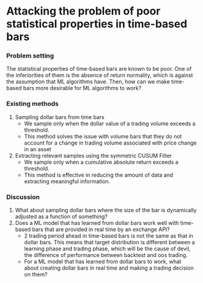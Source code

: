 # Attacking the problem of poor statistical properties in time-based bars 
### Problem setting 
The statistical properties of time-based bars are known to be poor. One of the inferiorities of them is the absence of return normality, which is against the assumption that ML algorithms have. Then, how can we make time-based bars more desirable for ML algorithms to work? 

###  Existing methods
1. Sampling dollar bars from time bars
   - We sample only when the dollar value of a trading volume exceeds a threshold.
   - This method solves the issue with volume bars that they do not account for a change in trading volume associated with         price change in an asset
2. Extracting relevant samples using the symmetric CUSUM Filter
   - We sample only when a cumulative absolute return exceeds a threshold.
   - This method is effective in reducing the amount of data and extracting meaningful information. 
   
### Discussion
1. What about sampling dollar bars where the size of the bar is dynamically adjusted as a function of something?
2. Does a ML model that has learned from dollar bars work well with time-based bars that are provided in real time by an exchange API? 
   - 2 trading period ahead in time-based bars is not the same as that in dollar bars. This means that target distribution is different between a  learning phase and trading phase, which will be the cause of devil, the difference of performance between backtest and oos trading. 
   - For a ML model that has learned from dollar bars to work, what about creating dollar bars in real time and making a trading decision on them? 
